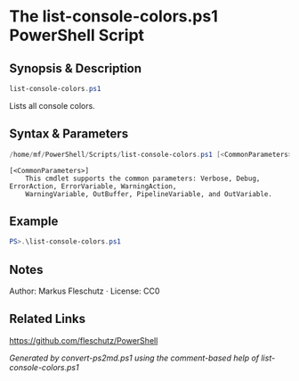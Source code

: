 # The list-console-colors.ps1 PowerShell Script

## Synopsis & Description
```powershell
list-console-colors.ps1
```

Lists all console colors.

## Syntax & Parameters
```powershell
/home/mf/PowerShell/Scripts/list-console-colors.ps1 [<CommonParameters>]
```

```
[<CommonParameters>]
    This cmdlet supports the common parameters: Verbose, Debug, ErrorAction, ErrorVariable, WarningAction, 
    WarningVariable, OutBuffer, PipelineVariable, and OutVariable.
```

## Example
```powershell
PS>.\list-console-colors.ps1
```


## Notes
Author: Markus Fleschutz · License: CC0

## Related Links
https://github.com/fleschutz/PowerShell

*Generated by convert-ps2md.ps1 using the comment-based help of list-console-colors.ps1*

